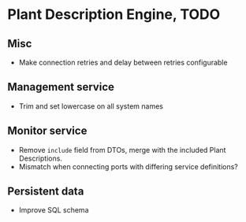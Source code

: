 # Plant Description Engine, TODO

## Misc
* Make connection retries and delay between retries configurable

## Management service
* Trim and set lowercase on all system names

## Monitor service
* Remove `include` field from DTOs, merge with the included Plant Descriptions.
* Mismatch when connecting ports with differing service definitions?

## Persistent data
* Improve SQL schema